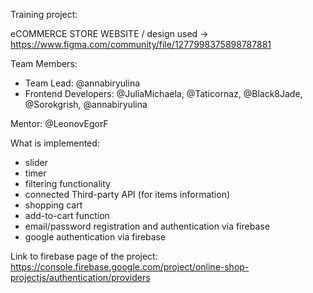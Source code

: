 Training project:

eCOMMERCE STORE WEBSITE /  design used -> https://www.figma.com/community/file/1277998375898787881

Team Members:
- Team Lead: @annabiryulina
- Frontend Developers: @JuliaMichaela, @Taticornaz, @Black8Jade, @Sorokgrish, @annabiryulina
  
Mentor: @LeonovEgorF

What is implemented:
- slider
- timer
-  filtering functionality
-  connected Third-party API (for items information)
-  shopping cart
- add-to-cart function
- email/password registration and authentication via firebase
- google authentication via firebase

Link to firebase page of the project: https://console.firebase.google.com/project/online-shop-projectjs/authentication/providers
